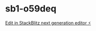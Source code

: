 # sb1-o59deq

[Edit in StackBlitz next generation editor ⚡️](https://stackblitz.com/~/github.com/SidneyLiu0070/sb1-o59deq)